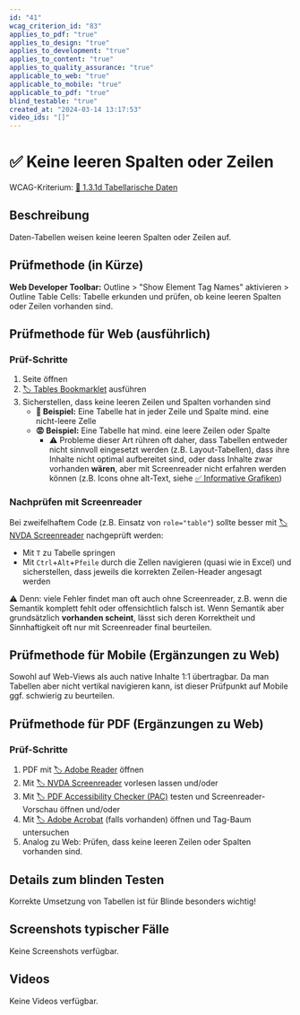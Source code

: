 ```yaml
---
id: "41"
wcag_criterion_id: "83"
applies_to_pdf: "true"
applies_to_design: "true"
applies_to_development: "true"
applies_to_content: "true"
applies_to_quality_assurance: "true"
applicable_to_web: "true"
applicable_to_mobile: "true"
applicable_to_pdf: "true"
blind_testable: "true"
created_at: "2024-03-14 13:17:53"
video_ids: "[]"
---
```


# ✅ Keine leeren Spalten oder Zeilen

WCAG-Kriterium: [📜 1.3.1d Tabellarische Daten](..)

## Beschreibung

Daten-Tabellen weisen keine leeren Spalten oder Zeilen auf.

## Prüfmethode (in Kürze)

**Web Developer Toolbar:** Outline > "Show Element Tag Names" aktivieren > Outline Table Cells: Tabelle erkunden und prüfen, ob keine leeren Spalten oder Zeilen vorhanden sind.

## Prüfmethode für Web (ausführlich)

### Prüf-Schritte

1. Seite öffnen
1. [🏷️ Tables Bookmarklet](/de/tags/tables-bookmarklet) ausführen
1. Sicherstellen, dass keine leeren Zeilen und Spalten vorhanden sind
    - **🙂 Beispiel:** Eine Tabelle hat in jeder Zeile und Spalte mind. eine nicht-leere Zelle
    - **😡 Beispiel:** Eine Tabelle hat mind. eine leere Zeilen oder Spalte
        - ⚠️ Probleme dieser Art rühren oft daher, dass Tabellen entweder nicht sinnvoll eingesetzt werden (z.B. Layout-Tabellen), dass ihre Inhalte nicht optimal aufbereitet sind, oder dass Inhalte zwar vorhanden **wären**, aber mit Screenreader nicht erfahren werden können (z.B. Icons ohne alt-Text, siehe [✅ Informative Grafiken](/de/wcag/1.1.1-nicht-text-inhalt/informative-grafiken))

### Nachprüfen mit Screenreader

Bei zweifelhaftem Code (z.B. Einsatz von `role="table"`) sollte besser mit [🏷️ NVDA Screenreader](/de/tags/nvda-screenreader) nachgeprüft werden:

- Mit `T` zu Tabelle springen
- Mit `Ctrl`+`Alt`+`Pfeile` durch die Zellen navigieren (quasi wie in Excel) und sicherstellen, dass jeweils die korrekten Zeilen-Header angesagt werden

⚠️ Denn: viele Fehler findet man oft auch ohne Screenreader, z.B. wenn die Semantik komplett fehlt oder offensichtlich falsch ist. Wenn Semantik aber grundsätzlich **vorhanden scheint**, lässt sich deren Korrektheit und Sinnhaftigkeit oft nur mit Screenreader final beurteilen.

## Prüfmethode für Mobile (Ergänzungen zu Web)

Sowohl auf Web-Views als auch native Inhalte 1:1 übertragbar. Da man Tabellen aber nicht vertikal navigieren kann, ist dieser Prüfpunkt auf Mobile ggf. schwierig zu beurteilen.

## Prüfmethode für PDF (Ergänzungen zu Web)

### Prüf-Schritte
1. PDF mit [🏷️ Adobe Reader](/de/tags/adobe-reader) öffnen
1. Mit [🏷️ NVDA Screenreader](/de/tags/nvda-screenreader) vorlesen lassen und/oder
1. Mit [🏷️ PDF Accessibility Checker (PAC)](/de/tags/pdf-accessibility-checker-pac) testen und Screenreader-Vorschau öffnen und/oder
1. Mit [🏷️ Adobe Acrobat](/de/tags/adobe-acrobat) (falls vorhanden) öffnen und Tag-Baum untersuchen
1. Analog zu Web: Prüfen, dass keine leeren Zeilen oder Spalten vorhanden sind.

## Details zum blinden Testen

Korrekte Umsetzung von Tabellen ist für Blinde besonders wichtig!

## Screenshots typischer Fälle

Keine Screenshots verfügbar.

## Videos

Keine Videos verfügbar.
